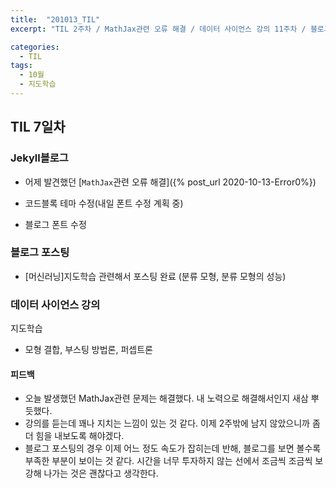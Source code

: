 ```yaml
---
title:  "201013_TIL"
excerpt: "TIL 2주차 / MathJax관련 오류 해결 / 데이터 사이언스 강의 11주차 / 블로그 포스팅 지도학습"

categories:
  - TIL
tags:
  - 10월
  - 지도학습
---
```

## TIL 7일차

### Jekyll블로그 
  - 어제 발견했던 [`MathJax`관련 오류 해결]({% post_url 2020-10-13-Error0%})

  - 코드블록 테마 수정(내일 폰트 수정 계획 중)
  - 블로그 폰트 수정

### 블로그 포스팅
  - [머신러닝]지도학습 관련해서 포스팅 완료 (분류 모형, 분류 모형의 성능)

### 데이터 사이언스 강의
  지도학습 
  - 모형 결합, 부스팅 방법론, 퍼셉트론

#### 피드백
  - 오늘 발생했던 MathJax관련 문제는 해결했다. 내 노력으로 해결해서인지 새삼 뿌듯했다.
  - 강의를 듣는데 꽤나 지치는 느낌이 있는 것 같다. 이제 2주밖에 남지 않았으니까 좀 더 힘을 내보도록 해야겠다.
  - 블로그 포스팅의 경우 이제 어느 정도 속도가 잡히는데 반해, 블로그를 보면 볼수록 부족한 부분이 보이는 것 같다. 시간을 너무 투자하지 않는 선에서 조금씩 조금씩 보강해 나가는 것은 괜찮다고 생각한다.
